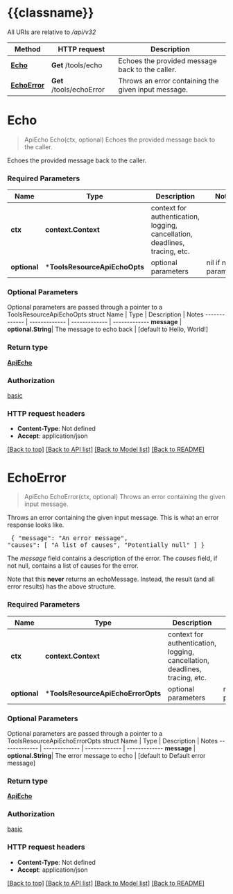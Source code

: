 # {{classname}}

All URIs are relative to */api/v32*

Method | HTTP request | Description
------------- | ------------- | -------------
[**Echo**](ToolsResourceApi.md#Echo) | **Get** /tools/echo | Echoes the provided message back to the caller.
[**EchoError**](ToolsResourceApi.md#EchoError) | **Get** /tools/echoError | Throws an error containing the given input message.

# **Echo**
> ApiEcho Echo(ctx, optional)
Echoes the provided message back to the caller.

Echoes the provided message back to the caller.

### Required Parameters

Name | Type | Description  | Notes
------------- | ------------- | ------------- | -------------
 **ctx** | **context.Context** | context for authentication, logging, cancellation, deadlines, tracing, etc.
 **optional** | ***ToolsResourceApiEchoOpts** | optional parameters | nil if no parameters

### Optional Parameters
Optional parameters are passed through a pointer to a ToolsResourceApiEchoOpts struct
Name | Type | Description  | Notes
------------- | ------------- | ------------- | -------------
 **message** | **optional.String**| The message to echo back | [default to Hello, World!]

### Return type

[**ApiEcho**](ApiEcho.md)

### Authorization

[basic](../README.md#basic)

### HTTP request headers

 - **Content-Type**: Not defined
 - **Accept**: application/json

[[Back to top]](#) [[Back to API list]](../README.md#documentation-for-api-endpoints) [[Back to Model list]](../README.md#documentation-for-models) [[Back to README]](../README.md)

# **EchoError**
> ApiEcho EchoError(ctx, optional)
Throws an error containing the given input message.

Throws an error containing the given input message. This is what an error response looks like.  <pre>    {      \"message\": \"An error message\",      \"causes\": [ \"A list of causes\", \"Potentially null\" ]    }  </pre>  <p>The <em>message</em> field contains a description of the error. The <em>causes</em> field, if not null, contains a list of causes for the error. </p>  <p>Note that this <strong>never</strong> returns an echoMessage. Instead, the result (and all error results) has the above structure. </p>

### Required Parameters

Name | Type | Description  | Notes
------------- | ------------- | ------------- | -------------
 **ctx** | **context.Context** | context for authentication, logging, cancellation, deadlines, tracing, etc.
 **optional** | ***ToolsResourceApiEchoErrorOpts** | optional parameters | nil if no parameters

### Optional Parameters
Optional parameters are passed through a pointer to a ToolsResourceApiEchoErrorOpts struct
Name | Type | Description  | Notes
------------- | ------------- | ------------- | -------------
 **message** | **optional.String**| The error message to echo | [default to Default error message]

### Return type

[**ApiEcho**](ApiEcho.md)

### Authorization

[basic](../README.md#basic)

### HTTP request headers

 - **Content-Type**: Not defined
 - **Accept**: application/json

[[Back to top]](#) [[Back to API list]](../README.md#documentation-for-api-endpoints) [[Back to Model list]](../README.md#documentation-for-models) [[Back to README]](../README.md)

